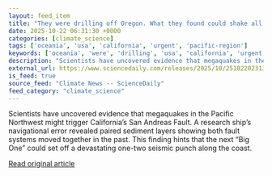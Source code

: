```yaml
---
layout: feed_item
title: "They were drilling off Oregon. What they found could shake all of California"
date: 2025-10-22 06:31:30 +0000
categories: [climate_science]
tags: ['oceania', 'usa', 'california', 'urgent', 'pacific-region']
keywords: ['oceania', 'were', 'drilling', 'usa', 'california', 'urgent', 'they', 'pacific-region']
description: "Scientists have uncovered evidence that megaquakes in the Pacific Northwest might trigger California’s San Andreas Fault"
external_url: https://www.sciencedaily.com/releases/2025/10/251022023130.htm
is_feed: true
source_feed: "Climate News -- ScienceDaily"
feed_category: "climate_science"
---
```


Scientists have uncovered evidence that megaquakes in the Pacific Northwest might trigger California’s San Andreas Fault. A research ship’s navigational error revealed paired sediment layers showing both fault systems moved together in the past. This finding hints that the next “Big One” could set off a devastating one-two seismic punch along the coast.

[Read original article](https://www.sciencedaily.com/releases/2025/10/251022023130.htm)
